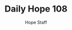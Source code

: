 ---
image: /assets/img/daily-hope-default-artwork.png
title: Daily Hope 108
number: 108
categories:
  - Daily Hope
author: Hope Staff
notes: Daily Hope 108
embed: >-
  EMBED_GOES_HERE
---